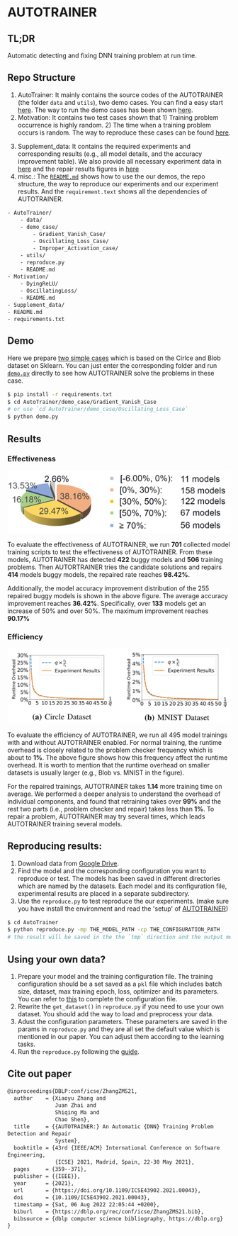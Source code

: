 # AUTOTRAINER

## TL;DR

Automatic detecting and fixing DNN training problem at run time.

## Repo Structure

1. AutoTrainer: It mainly contains the source codes of the AUTOTRAINER (the folder `data` and `utils`), two demo cases. You can find a easy start [here](./AutoTrainer/README.md). The way to run the demo cases has been shown [here](#Demo).
2. Motivation: It contains two test cases shown that 1) Training problem occurrence is highly random. 2) The time when a training problem occurs is random. The way to reproduce these cases can be found [here](./Motivation/README.md).
<!-- 3. Rebuttal: It contains the required experiments and corresponding results. We also explain for the detailed questions in [`Rebuttle.md`](./Rebuttal/Rebuttal.md). You can find most of detailed information about the experiments [here](./Rebuttal/README.md) -->
3. Supplement_data: It contains the required experiments and corresponding results (e.g., all model details, and the accuracy improvement table). We also provide all necessary experiment data in [here](https://drive.google.com/file/d/1QPJ2B6Zov_GThM9p78KE0Otg1apV5JDk/view?usp=sharing) and the repair results figures in [here](https://drive.google.com/file/d/1GD2nYdTg3JAinLt7iMpak-AVLhSvqPER/view?usp=sharing)
4. misc.: The [`README.md`](./README.md) shows how to use the our demos, the repo structure, the way to reproduce our experiments and our experiment results. And the `requirement.text` shows all the dependencies of AUTOTRAINER.

```
- AutoTrainer/                 
    - data/    
    - demo_case/  
        - Gradient_Vanish_Case/
        - Oscillating_Loss_Case/
        - Improper_Activation_case/
    - utils/         
    - reproduce.py             
    - README.md                  
- Motivation/                      
    - DyingReLU/
    - OscillatingLoss/
    - README.md
- Supplement_data/
- README.md
- requirements.txt
```


## Demo

Here we prepare [two simple cases](./AutoTrainer/demo_case) which is based on the Cirlce and Blob dataset on Sklearn. You can just enter the corresponding folder and run [`demo.py`](./AutoTrainer/demo_case/Gradient_Vanish_Case/demo.py) directly to see how AUTOTRAINER solve the problems in these case.

```bash
$ pip install -r requirements.txt
$ cd AutoTrainer/demo_case/Gradient_Vanish_Case
# or use `cd AutoTrainer/demo_case/Oscillating_Loss_Case`
$ python demo.py
```


## Results

### Effectiveness
![avatar](https://github.com/shiningrain/tmpfigure/blob/master/TDSC/Figure3.png)

To evaluate the effectiveness of AUTOTRAINER, we run **701** collected model training scripts to test the effectiveness of AUTOTRAINER. From these models, AUTOTRAINER has detected **422** buggy models and **506** training problems. 
Then AUTORTRAINER tries the candidate solutions and repairs **414** models buggy models, the repaired rate reaches **98.42%**. 

Additionally, the model accuracy improvement distribution of the 255 repaired buggy models is shown in the above figure. The average accuracy improvement reaches **36.42%**.
Specifically, over **133** models get an increase of 50% and over 50%. The maximum improvement reaches **90.17%**


### Efficiency
![avatar](https://github.com/shiningrain/tmpfigure/blob/master/ICSE21/Figure4.png)

To evaluate the efficiency of AUTOTRAINER, we run all 495 model trainings with and without AUTOTRAINER enabled. 
For normal training, the runtime overhead is closely related to the problem checker frequency which is about to **1%**. The above figure shows how this frequency affect the runtime overhead. It is worth to mention that the runtime overhead on smaller datasets is usually larger (e.g., Blob vs. MNIST in the figure).

For the repaired trainings, AUTOTRAINER takes **1.14** more training time on average.
We performed a deeper analysis to understand the overhead of individual components, and found that retraining takes over **99%** and the rest two parts (i.e., problem checker and repair) takes less than **1%**. To repair a problem, AUTOTRAINER may try several times, which leads AUTOTRAINER training several models.


## Reproducing results:

1. Download data from [Google Drive](https://drive.google.com/file/d/1QPJ2B6Zov_GThM9p78KE0Otg1apV5JDk/view?usp=sharing).
2. Find the model and the corresponding configuration you want to reproduce or test. The models has been saved in different directories which are named by the datasets. Each model and its configuration file, experimental results are placed in a separate subdirectory.
3. Use the `reproduce.py` to test reproduce the our experiments. (make sure you have install the environment and read the 'setup' of [AUTOTRAINER](./AutoTrainer/README.md))

```bash
$ cd AutoTrainer
$ python reproduce.py -mp THE_MODEL_PATH -cp THE_CONFIGURATION_PATH
# the result will be saved in the the `tmp` direction and the output message will be shown on the terminal.
```

## Using your own data?

1. Prepare your model and the training configuration file. The training configuration should be a set saved as a `pkl` file which includes batch size, dataset, max training epoch, loss, optimizer and its parameters. You can refer to [this](./AutoTrainer/demo_case/Gradient_Vanish_Case/config.pkl) to complete the configuration file.
2. Rewrite the `get_dataset()` in `reproduce.py` if you need to use your own dataset. You should add the way to load and preprocess your data.
3. Adust the configuration parameters. These parameters are saved in the params in `reproduce.py` and they are all set the default value which is mentioned in our paper. You can adjust them according to the learning tasks.
4. Run the `reproduce.py` following the [guide](#reproducing-results).


## Cite out paper

```
@inproceedings{DBLP:conf/icse/ZhangZMS21,
  author    = {Xiaoyu Zhang and
               Juan Zhai and
               Shiqing Ma and
               Chao Shen},
  title     = {{AUTOTRAINER:} An Automatic {DNN} Training Problem Detection and Repair
               System},
  booktitle = {43rd {IEEE/ACM} International Conference on Software Engineering,
               {ICSE} 2021, Madrid, Spain, 22-30 May 2021},
  pages     = {359--371},
  publisher = {{IEEE}},
  year      = {2021},
  url       = {https://doi.org/10.1109/ICSE43902.2021.00043},
  doi       = {10.1109/ICSE43902.2021.00043},
  timestamp = {Sat, 06 Aug 2022 22:05:44 +0200},
  biburl    = {https://dblp.org/rec/conf/icse/ZhangZMS21.bib},
  bibsource = {dblp computer science bibliography, https://dblp.org}
}
```